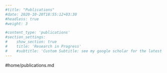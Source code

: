 ```yaml
---
#title: "Publications"
#date: 2020-10-20T18:55:12+03:30
#headless: true
#weight: 3

#content_type: 'publications'
#section_settings:
#    show_section: true
#    title: 'Research in Progress'
#    #subtitle: 'Custom Subtitle: see my google scholar for the latest list'    
---
```


#home/publications.md